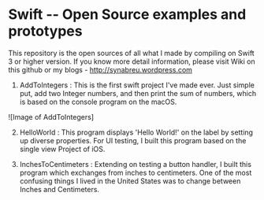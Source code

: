 # Swift -- Open Source examples and prototypes
This repository is the open sources of all what I made by compiling on Swift 3 or higher version. 
If you know more detail information, please visit Wiki on this github or my blogs - http://synabreu.wordpress.com

1. AddToIntegers : This is the first swift project I've made ever. Just simple put, add two Integer numbers, and then print the sum of numbers, which is based on the console program on the macOS. 

![Image of AddToIntegers]


2. HelloWorld : This program displays 'Hello World!' on the label by setting up diverse properties. For UI testing, I built this program based on the single view Project of iOS.  

3. InchesToCentimeters : Extending on testing a button handler, I built this program which exchanges from inches to centimeters. One of the most confusing things I lived in the United States was to change between Inches and Centimeters.  



